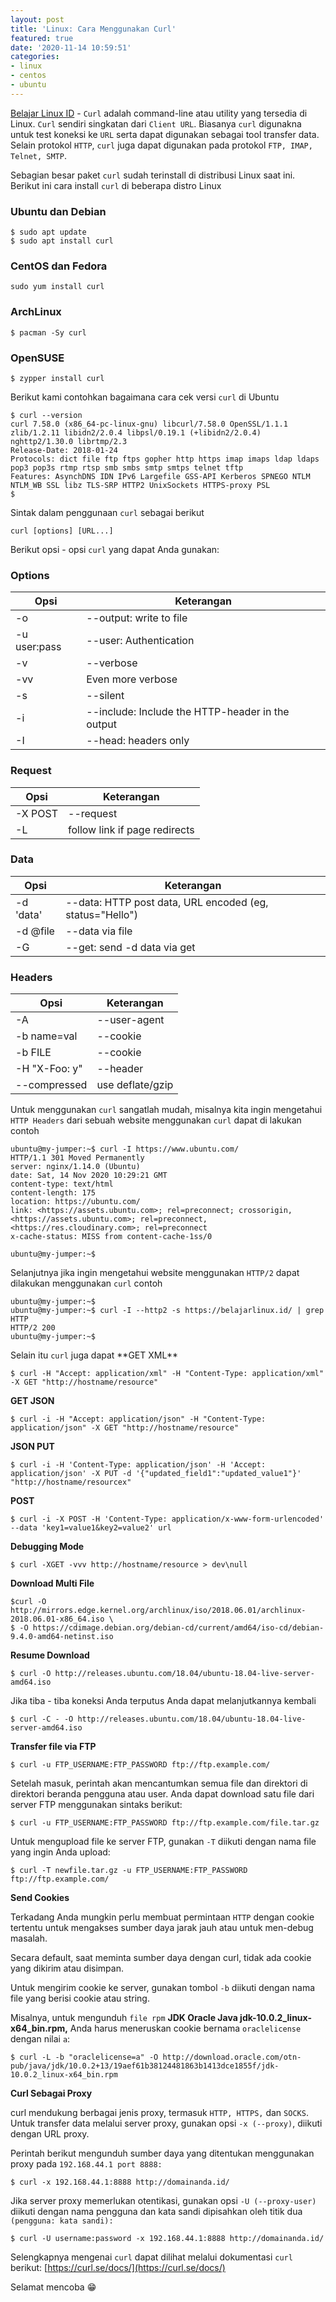 ```yaml
---
layout: post
title: 'Linux: Cara Menggunakan Curl'
featured: true
date: '2020-11-14 10:59:51'
categories:
- linux
- centos
- ubuntu
---
```


[Belajar Linux ID](/) - `Curl` adalah command-line atau utility yang tersedia di Linux. `Curl` sendiri singkatan dari `Client URL`. Biasanya `curl` digunakna untuk test koneksi ke `URL` serta dapat digunakan sebagai tool transfer data. Selain protokol `HTTP`, `curl` juga dapat digunakan pada protokol `FTP, IMAP, Telnet, SMTP`.

Sebagian besar paket `curl` sudah terinstall di distribusi Linux saat ini. Berikut ini cara install `curl` di beberapa distro Linux

<!--kg-card-begin: markdown-->
### Ubuntu dan Debian

    $ sudo apt update
    $ sudo apt install curl

### CentOS dan Fedora

    sudo yum install curl

### ArchLinux

    $ pacman -Sy curl

### OpenSUSE

    $ zypper install curl

<!--kg-card-end: markdown-->

Berikut kami contohkan bagaimana cara cek versi `curl` di Ubuntu

<!--kg-card-begin: markdown-->

    $ curl --version
    curl 7.58.0 (x86_64-pc-linux-gnu) libcurl/7.58.0 OpenSSL/1.1.1 zlib/1.2.11 libidn2/2.0.4 libpsl/0.19.1 (+libidn2/2.0.4) nghttp2/1.30.0 librtmp/2.3
    Release-Date: 2018-01-24
    Protocols: dict file ftp ftps gopher http https imap imaps ldap ldaps pop3 pop3s rtmp rtsp smb smbs smtp smtps telnet tftp
    Features: AsynchDNS IDN IPv6 Largefile GSS-API Kerberos SPNEGO NTLM NTLM_WB SSL libz TLS-SRP HTTP2 UnixSockets HTTPS-proxy PSL
    $

<!--kg-card-end: markdown-->

Sintak dalam penggunaan `curl` sebagai berikut

<!--kg-card-begin: markdown-->

    curl [options] [URL...]

<!--kg-card-end: markdown-->

Berikut opsi - opsi `curl` yang dapat Anda gunakan:

### Options
<!--kg-card-begin: markdown-->

| Opsi | Keterangan |
| --- | --- |
| -o <file></file> | --output: write to file |
| -u user:pass | --user: Authentication |
| -v | --verbose |
| -vv | Even more verbose |
| -s | --silent |
| -i | --include: Include the HTTP-header in the output |
| -I | --head: headers only |

<!--kg-card-end: markdown-->
### Request
<!--kg-card-begin: markdown-->

| Opsi | Keterangan |
| --- | --- |
| -X POST | --request |
| -L | follow link if page redirects |

<!--kg-card-end: markdown-->
### Data
<!--kg-card-begin: markdown-->

| Opsi | Keterangan |
| --- | --- |
| -d 'data' | --data: HTTP post data, URL encoded (eg, status="Hello") |
| -d @file | --data via file |
| -G | --get: send -d data via get |

<!--kg-card-end: markdown-->
### Headers
<!--kg-card-begin: markdown-->

| Opsi | Keterangan |
| --- | --- |
| -A <str></str> | --user-agent |
| -b name=val | --cookie |
| -b FILE | --cookie |
| -H "X-Foo: y" | --header |
| --compressed | use deflate/gzip |

<!--kg-card-end: markdown-->

Untuk menggunakan `curl` sangatlah mudah, misalnya kita ingin mengetahui `HTTP Headers` dari sebuah website menggunakan `curl` dapat di lakukan contoh

<!--kg-card-begin: markdown-->

    ubuntu@my-jumper:~$ curl -I https://www.ubuntu.com/
    HTTP/1.1 301 Moved Permanently
    server: nginx/1.14.0 (Ubuntu)
    date: Sat, 14 Nov 2020 10:29:21 GMT
    content-type: text/html
    content-length: 175
    location: https://ubuntu.com/
    link: <https://assets.ubuntu.com>; rel=preconnect; crossorigin, <https://assets.ubuntu.com>; rel=preconnect, <https://res.cloudinary.com>; rel=preconnect
    x-cache-status: MISS from content-cache-1ss/0
    
    ubuntu@my-jumper:~$

<!--kg-card-end: markdown--><!--kg-card-begin: html--><script async src="https://pagead2.googlesyndication.com/pagead/js/adsbygoogle.js"></script><ins class="adsbygoogle" style="display:block; text-align:center;" data-ad-layout="in-article" data-ad-format="fluid" data-ad-client="ca-pub-1515372853161377" data-ad-slot="4684565489"></ins><script>
     (adsbygoogle = window.adsbygoogle || []).push({});
</script><!--kg-card-end: html-->

Selanjutnya jika ingin mengetahui website menggunakan `HTTP/2` dapat dilakukan menggunakan `curl` contoh

<!--kg-card-begin: markdown-->

    ubuntu@my-jumper:~$
    ubuntu@my-jumper:~$ curl -I --http2 -s https://belajarlinux.id/ | grep HTTP
    HTTP/2 200
    ubuntu@my-jumper:~$

<!--kg-card-end: markdown-->

Selain itu `curl` juga dapat \*\*GET XML\*\*

<!--kg-card-begin: markdown-->

    $ curl -H "Accept: application/xml" -H "Content-Type: application/xml" -X GET "http://hostname/resource"

<!--kg-card-end: markdown-->

**GET JSON**

<!--kg-card-begin: markdown-->

    $ curl -i -H "Accept: application/json" -H "Content-Type: application/json" -X GET "http://hostname/resource"

<!--kg-card-end: markdown-->

**JSON PUT**

<!--kg-card-begin: markdown-->

    $ curl -i -H 'Content-Type: application/json' -H 'Accept: application/json' -X PUT -d '{"updated_field1":"updated_value1"}' "http://hostname/resourcex"

<!--kg-card-end: markdown-->

**POST**

<!--kg-card-begin: markdown-->

    $ curl -i -X POST -H 'Content-Type: application/x-www-form-urlencoded' --data 'key1=value1&key2=value2' url

<!--kg-card-end: markdown-->

**Debugging Mode**

<!--kg-card-begin: markdown-->

    $ curl -XGET -vvv http://hostname/resource > dev\null

<!--kg-card-end: markdown-->

**Download Multi File**

<!--kg-card-begin: markdown-->

    $curl -O http://mirrors.edge.kernel.org/archlinux/iso/2018.06.01/archlinux-2018.06.01-x86_64.iso \
    $ -O https://cdimage.debian.org/debian-cd/current/amd64/iso-cd/debian-9.4.0-amd64-netinst.iso

<!--kg-card-end: markdown-->

**Resume Download**

<!--kg-card-begin: markdown-->

    $ curl -O http://releases.ubuntu.com/18.04/ubuntu-18.04-live-server-amd64.iso

<!--kg-card-end: markdown-->

Jika tiba - tiba koneksi Anda terputus Anda dapat melanjutkannya kembali

<!--kg-card-begin: markdown-->

    $ curl -C - -O http://releases.ubuntu.com/18.04/ubuntu-18.04-live-server-amd64.iso

<!--kg-card-end: markdown-->

**Transfer file via FTP**

<!--kg-card-begin: markdown-->

    $ curl -u FTP_USERNAME:FTP_PASSWORD ftp://ftp.example.com/

<!--kg-card-end: markdown-->

Setelah masuk, perintah akan mencantumkan semua file dan direktori di direktori beranda pengguna atau user. Anda dapat download satu file dari server FTP menggunakan sintaks berikut:

<!--kg-card-begin: markdown-->

    $ curl -u FTP_USERNAME:FTP_PASSWORD ftp://ftp.example.com/file.tar.gz

<!--kg-card-end: markdown-->

Untuk mengupload file ke server FTP, gunakan `-T` diikuti dengan nama file yang ingin Anda upload:

<!--kg-card-begin: markdown-->

    $ curl -T newfile.tar.gz -u FTP_USERNAME:FTP_PASSWORD ftp://ftp.example.com/

<!--kg-card-end: markdown-->

**Send Cookies**

Terkadang Anda mungkin perlu membuat permintaan `HTTP` dengan cookie tertentu untuk mengakses sumber daya jarak jauh atau untuk men-debug masalah.

Secara default, saat meminta sumber daya dengan curl, tidak ada cookie yang dikirim atau disimpan.

<!--kg-card-begin: html--><script async src="https://pagead2.googlesyndication.com/pagead/js/adsbygoogle.js"></script><ins class="adsbygoogle" style="display:block; text-align:center;" data-ad-layout="in-article" data-ad-format="fluid" data-ad-client="ca-pub-1515372853161377" data-ad-slot="4684565489"></ins><script>
     (adsbygoogle = window.adsbygoogle || []).push({});
</script><!--kg-card-end: html-->

Untuk mengirim cookie ke server, gunakan tombol `-b` diikuti dengan nama file yang berisi cookie atau string.

Misalnya, untuk mengunduh `file rpm` **JDK Oracle Java jdk-10.0.2\_linux-x64\_bin.rpm,** Anda harus meneruskan cookie bernama `oraclelicense` dengan nilai `a`:

<!--kg-card-begin: markdown-->

    $ curl -L -b "oraclelicense=a" -O http://download.oracle.com/otn-pub/java/jdk/10.0.2+13/19aef61b38124481863b1413dce1855f/jdk-10.0.2_linux-x64_bin.rpm

<!--kg-card-end: markdown-->

**Curl Sebagai Proxy**

curl mendukung berbagai jenis proxy, termasuk `HTTP, HTTPS,` dan `SOCKS`. Untuk transfer data melalui server proxy, gunakan opsi `-x (--proxy)`, diikuti dengan URL proxy.

Perintah berikut mengunduh sumber daya yang ditentukan menggunakan proxy pada `192.168.44.1 port 8888:`

<!--kg-card-begin: markdown-->

    $ curl -x 192.168.44.1:8888 http://domainanda.id/

<!--kg-card-end: markdown-->

Jika server proxy memerlukan otentikasi, gunakan opsi `-U (--proxy-user)` diikuti dengan nama pengguna dan kata sandi dipisahkan oleh titik dua `(pengguna: kata sandi):`

<!--kg-card-begin: markdown-->

    $ curl -U username:password -x 192.168.44.1:8888 http://domainanda.id/

<!--kg-card-end: markdown-->

Selengkapnya mengenai `curl` dapat dilihat melalui dokumentasi `curl` berikut: [https://curl.se/docs/](https://curl.se/docs/)

Selamat mencoba 😁

<!--kg-card-begin: html--><script async src="https://pagead2.googlesyndication.com/pagead/js/adsbygoogle.js"></script><ins class="adsbygoogle" style="display:block; text-align:center;" data-ad-layout="in-article" data-ad-format="fluid" data-ad-client="ca-pub-1515372853161377" data-ad-slot="4684565489"></ins><script>
     (adsbygoogle = window.adsbygoogle || []).push({});
</script><!--kg-card-end: html-->
